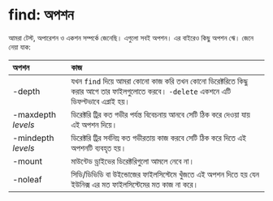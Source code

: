 # find: অপশন

আমরা টেস্ট, অপারেশন ও একশন সম্পর্কে জেনেছি। এগুলো সবই অপশন। এর বাইরেও কিছু অপশন ঋে। জেনে নেয়া যাক:

| অপশন | কাজ |
| :--- | :--- |
| -depth | যখন `find` দিয়ে আমরা কোনো কাজ করি তখন কোনো ডিরেক্টরিতে কিছু করার আগে তার ফাইলগুলোতে করবে। `-delete` একশনে এটি ডিফল্টভাবে এপ্লাই হয়। |
| -maxdepth _levels_ | ডিরেক্টরি ট্রির কত গভীর পর্যন্ত বিবেচনায় আনবে সেটি ঠিক করে দেওয়া যায় এই অপশন দিয়ে। |
| -mindepth _levels_ | ডিরেক্টরি ট্রির সর্বনিম্ন কত গভীরতায় কাজ করবে সেটি ঠিক করে দিতে এই অপশনটি ব্যবহৃত হয়। |
| -mount | মাউন্টেড ড্রাইভের ডিরেক্টরিগুলো আমলে নেবে না। |
| -noleaf | সিডি/ডিভিডি বা উইন্ডোজের ফাইলসিস্টেমে খুঁজতে এই অপশন দিতে হয় যেন ইউনিক্স এর মত ফাইলসিস্টেমের মত কাজ না করে। |

